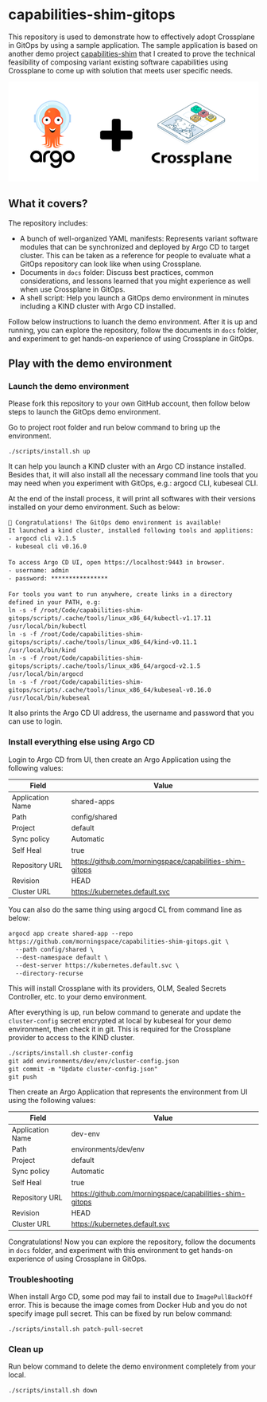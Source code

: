 # capabilities-shim-gitops

This repository is used to demonstrate how to effectively adopt Crossplane in GitOps by using a sample application. The sample application is based on another demo project [capabilities-shim](https://github.com/morningspace/capabilities-shim) that I created to prove the technical feasibility of composing variant existing software capabilities using Crossplane to come up with solution that meets user specific needs.

![](docs/images/crossplane-in-gitops.png)

## What it covers?

The repository includes:

* A bunch of well-organized YAML manifests: Represents variant software modules that can be synchronized and deployed by Argo CD to target cluster. This can be taken as a reference for people to evaluate what a GitOps repository can look like when using Crossplane.
* Documents in `docs` folder: Discuss best practices, common considerations, and lessons learned that you might experience as well when use Crossplane in GitOps.
* A shell script: Help you launch a GitOps demo environment in minutes including a KIND cluster with Argo CD installed.

Follow below instructions to luanch the demo environment. After it is up and running, you can explore the repository, follow the documents in `docs` folder, and experiment to get hands-on experience of using Crossplane in GitOps.

## Play with the demo environment

### Launch the demo environment

Please fork this repository to your own GitHub account, then follow below steps to launch the GitOps demo environment.

Go to project root folder and run below command to bring up the environment.

```shell
./scripts/install.sh up
```

It can help you launch a KIND cluster with an Argo CD instance installed. Besides that, it will also install all the necessary command line tools that you may need when you experiment with GitOps, e.g.: argocd CLI, kubeseal CLI.

At the end of the install process, it will print all softwares with their versions installed on your demo environment. Such as below:

```console
👏 Congratulations! The GitOps demo environment is available!
It launched a kind cluster, installed following tools and applitions:
- argocd cli v2.1.5
- kubeseal cli v0.16.0

To access Argo CD UI, open https://localhost:9443 in browser.
- username: admin
- password: ****************

For tools you want to run anywhere, create links in a directory defined in your PATH, e.g:
ln -s -f /root/Code/capabilities-shim-gitops/scripts/.cache/tools/linux_x86_64/kubectl-v1.17.11 /usr/local/bin/kubectl
ln -s -f /root/Code/capabilities-shim-gitops/scripts/.cache/tools/linux_x86_64/kind-v0.11.1 /usr/local/bin/kind
ln -s -f /root/Code/capabilities-shim-gitops/scripts/.cache/tools/linux_x86_64/argocd-v2.1.5 /usr/local/bin/argocd
ln -s -f /root/Code/capabilities-shim-gitops/scripts/.cache/tools/linux_x86_64/kubeseal-v0.16.0 /usr/local/bin/kubeseal
```

It also prints the Argo CD UI address, the username and password that you can use to login.

### Install everything else using Argo CD

Login to Argo CD from UI, then create an Argo Application using the following values:

| Field            | Value                                                    |
| ---------------- | -------------------------------------------------------- |
| Application Name | shared-apps                                              |
| Path             | config/shared                                            |
| Project          | default                                                  |
| Sync policy      | Automatic                                                |
| Self Heal        | true                                                     |
| Repository URL   | https://github.com/morningspace/capabilities-shim-gitops |
| Revision         | HEAD                                                     |
| Cluster URL      | https://kubernetes.default.svc                           |

You can also do the same thing using argocd CL from command line as below:

```shell
argocd app create shared-app --repo https://github.com/morningspace/capabilities-shim-gitops.git \
  --path config/shared \
  --dest-namespace default \
  --dest-server https://kubernetes.default.svc \
  --directory-recurse
```

This will install Crossplane with its providers, OLM, Sealed Secrets Controller, etc. to your demo environment.

After everything is up, run below command to generate and update the `cluster-config` secret encrypted at local by kubeseal for your demo environment, then check it in git. This is required for the Crossplane provider to access to the KIND cluster.

```shell
./scripts/install.sh cluster-config
git add environments/dev/env/cluster-config.json
git commit -m "Update cluster-config.json"
git push
```

Then create an Argo Application that represents the environment from UI using the following values:

| Field            | Value                                                    |
| ---------------- | -------------------------------------------------------- |
| Application Name | dev-env                                                  |
| Path             | environments/dev/env                                     |
| Project          | default                                                  |
| Sync policy      | Automatic                                                |
| Self Heal        | true                                                     |
| Repository URL   | https://github.com/morningspace/capabilities-shim-gitops |
| Revision         | HEAD                                                     |
| Cluster URL      | https://kubernetes.default.svc                           |


Congratulations! Now you can explore the repository, follow the documents in `docs` folder, and experiment with this environment to get hands-on experience of using Crossplane in GitOps.

### Troubleshooting

When install Argo CD, some pod may fail to install due to `ImagePullBackOff` error. This is because the image comes from Docker Hub and you do not specify image pull secret. This can be fixed by run below command:

```shell
./scripts/install.sh patch-pull-secret
```

### Clean up

Run below command to delete the demo environment completely from your local.

```shell
./scripts/install.sh down
```
